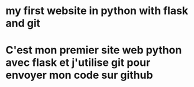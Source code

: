 # my first website in python with flask and git
# C'est mon premier site web python avec flask et j'utilise git pour envoyer mon code sur github